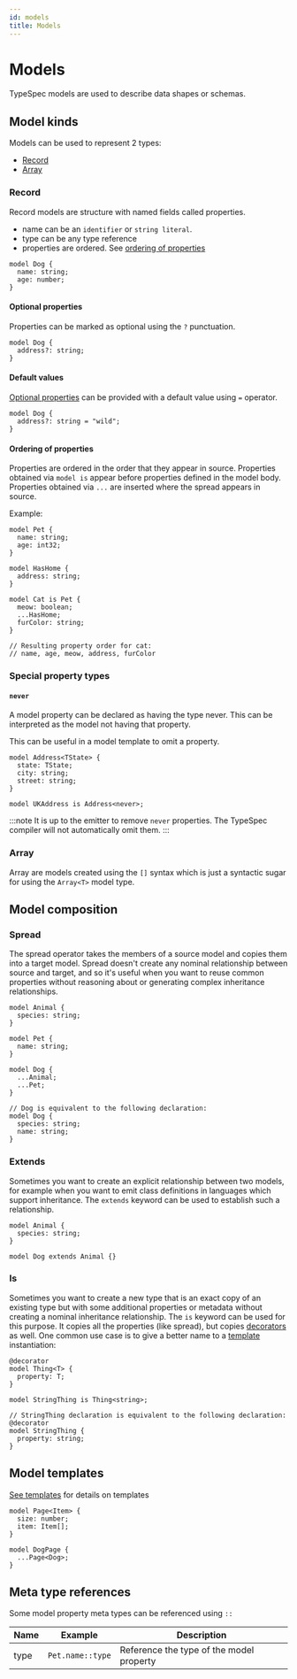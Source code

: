 ```yaml
---
id: models
title: Models
---
```


# Models

TypeSpec models are used to describe data shapes or schemas.

## Model kinds

Models can be used to represent 2 types:

- [Record](#record)
- [Array](#array)

### Record

Record models are structure with named fields called properties.

- name can be an `identifier` or `string literal`.
- type can be any type reference
- properties are ordered. See [ordering of properties](#ordering-of-properties)

```typespec
model Dog {
  name: string;
  age: number;
}
```

#### Optional properties

Properties can be marked as optional using the `?` punctuation.

```typespec
model Dog {
  address?: string;
}
```

#### Default values

[Optional properties](#optional-properties) can be provided with a default value using `=` operator.

```typespec
model Dog {
  address?: string = "wild";
}
```

#### Ordering of properties

Properties are ordered in the order that they appear in source. Properties obtained via `model is` appear before properties defined in the model body. Properties obtained via `...` are inserted where the spread appears in source.

Example:

```tsp
model Pet {
  name: string;
  age: int32;
}

model HasHome {
  address: string;
}

model Cat is Pet {
  meow: boolean;
  ...HasHome;
  furColor: string;
}

// Resulting property order for cat:
// name, age, meow, address, furColor
```

### Special property types

#### `never`

A model property can be declared as having the type never. This can be interpreted as the model not having that property.

This can be useful in a model template to omit a property.

```typespec
model Address<TState> {
  state: TState;
  city: string;
  street: string;
}

model UKAddress is Address<never>;
```

:::note
It is up to the emitter to remove `never` properties. The TypeSpec compiler will not automatically omit them.
:::

### Array

Array are models created using the `[]` syntax which is just a syntactic sugar for using the `Array<T>` model type.

## Model composition

### Spread

The spread operator takes the members of a source model and copies them into a target model. Spread doesn't create any nominal relationship between source and target, and so it's useful when you want to reuse common properties without reasoning about or generating complex inheritance relationships.

```typespec
model Animal {
  species: string;
}

model Pet {
  name: string;
}

model Dog {
  ...Animal;
  ...Pet;
}

// Dog is equivalent to the following declaration:
model Dog {
  species: string;
  name: string;
}
```

### Extends

Sometimes you want to create an explicit relationship between two models, for example when you want to emit class definitions in languages which support inheritance. The `extends` keyword can be used to establish such a relationship.

```typespec
model Animal {
  species: string;
}

model Dog extends Animal {}
```

### Is

Sometimes you want to create a new type that is an exact copy of an existing type but with some additional properties or metadata without creating a nominal inheritance relationship. The `is` keyword can be used for this purpose. It copies all the properties (like spread), but copies [decorators](./decorators.md) as well. One common use case is to give a better name to a [template](#Templates) instantiation:

```typespec
@decorator
model Thing<T> {
  property: T;
}

model StringThing is Thing<string>;

// StringThing declaration is equivalent to the following declaration:
@decorator
model StringThing {
  property: string;
}
```

## Model templates

[See templates](./templates.md) for details on templates

```typespec
model Page<Item> {
  size: number;
  item: Item[];
}

model DogPage {
  ...Page<Dog>;
}
```

## Meta type references

Some model property meta types can be referenced using `::`

| Name | Example          | Description                              |
| ---- | ---------------- | ---------------------------------------- |
| type | `Pet.name::type` | Reference the type of the model property |
